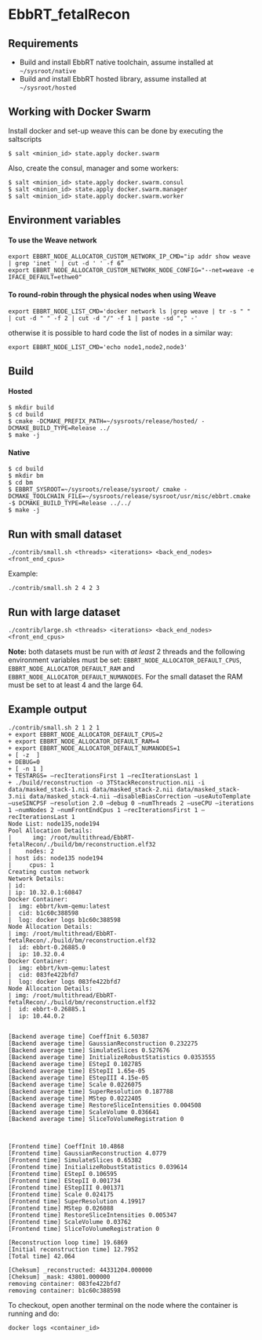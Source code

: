 # EbbRT_fetalRecon

## Requirements
* Build and install EbbRT native toolchain, assume installed at `~/sysroot/native`
* Build and install EbbRT hosted library, assume installed at `~/sysroot/hosted`

## Working with Docker Swarm
Install docker and set-up weave this can be done by executing the saltscripts
```
$ salt <minion_id> state.apply docker.swarm
```
Also, create the consul, manager and some workers:
```
$ salt <minion_id> state.apply docker.swarm.consul 
$ salt <minion_id> state.apply docker.swarm.manager
$ salt <minion_id> state.apply docker.swarm.worker 
```

## Environment variables
#### To use the Weave network
```
export EBBRT_NODE_ALLOCATOR_CUSTOM_NETWORK_IP_CMD="ip addr show weave | grep 'inet ' | cut -d ' ' -f 6”
export EBBRT_NODE_ALLOCATOR_CUSTOM_NETWORK_NODE_CONFIG="--net=weave -e IFACE_DEFAULT=ethwe0"
```
#### To round-robin through the physical nodes when using Weave
```
export EBBRT_NODE_LIST_CMD='docker network ls |grep weave | tr -s " " | cut -d " " -f 2 | cut -d "/" -f 1 | paste -sd "," -'
```
otherwise it is possible to hard code the list of nodes in a similar way:
```
export EBBRT_NODE_LIST_CMD='echo node1,node2,node3'
```

## Build
#### Hosted
```
$ mkdir build
$ cd build
$ cmake -DCMAKE_PREFIX_PATH=~/sysroots/release/hosted/ -DCMAKE_BUILD_TYPE=Release ../
$ make -j
```

#### Native
```
$ cd build
$ mkdir bm
$ cd bm
$ EBBRT_SYSROOT=~/sysroots/release/sysroot/ cmake -DCMAKE_TOOLCHAIN_FILE=~/sysroots/release/sysroot/usr/misc/ebbrt.cmake -$ DCMAKE_BUILD_TYPE=Release ../../
$ make -j
```

## Run with small dataset
```
./contrib/small.sh <threads> <iterations> <back_end_nodes> <front_end_cpus>
```
Example:
```
./contrib/small.sh 2 4 2 3
```

## Run with large dataset
```
./contrib/large.sh <threads> <iterations> <back_end_nodes> <front_end_cpus>
```

**Note:** both datasets must be run with *at least* 2 threads and the following environment variables must be set:
`EBBRT_NODE_ALLOCATOR_DEFAULT_CPUS`, `EBBRT_NODE_ALLOCATOR_DEFAULT_RAM` and `EBBRT_NODE_ALLOCATOR_DEFAULT_NUMANODES`. For the small dataset the RAM must be set to at least 4 and the large 64.

## Example output
```
./contrib/small.sh 2 1 2 1
+ export EBBRT_NODE_ALLOCATOR_DEFAULT_CPUS=2
+ export EBBRT_NODE_ALLOCATOR_DEFAULT_RAM=4
+ export EBBRT_NODE_ALLOCATOR_DEFAULT_NUMANODES=1
+ [ -z  ]
+ DEBUG=0
+ [ -n 1 ]
+ TESTARGS= —recIterationsFirst 1 —recIterationsLast 1
+ ./build/reconstruction -o 3TStackReconstruction.nii -i data/masked_stack-1.nii data/masked_stack-2.nii data/masked_stack-3.nii data/masked_stack-4.nii —disableBiasCorrection —useAutoTemplate —useSINCPSF —resolution 2.0 —debug 0 —numThreads 2 —useCPU —iterations 1 —numNodes 2 —numFrontEndCpus 1 —recIterationsFirst 1 —recIterationsLast 1
Node List: node135,node194
Pool Allocation Details:
|      img: /root/multithread/EbbRT-fetalRecon/./build/bm/reconstruction.elf32
|    nodes: 2
| host ids: node135 node194
|     cpus: 1
Creating custom network
Network Details:
| id:
| ip: 10.32.0.1:60847
Docker Container:
|  img: ebbrt/kvm-qemu:latest
|  cid: b1c60c388598
|  log: docker logs b1c60c388598
Node Allocation Details:
| img: /root/multithread/EbbRT-fetalRecon/./build/bm/reconstruction.elf32
|  id: ebbrt-0.26885.0
|  ip: 10.32.0.4
Docker Container:
|  img: ebbrt/kvm-qemu:latest
|  cid: 083fe422bfd7
|  log: docker logs 083fe422bfd7
Node Allocation Details:
| img: /root/multithread/EbbRT-fetalRecon/./build/bm/reconstruction.elf32
|  id: ebbrt-0.26885.1
|  ip: 10.44.0.2


[Backend average time] CoeffInit 6.50387
[Backend average time] GaussianReconstruction 0.232275
[Backend average time] SimulateSlices 0.527676
[Backend average time] InitializeRobustStatistics 0.0353555
[Backend average time] EStepI 0.102785
[Backend average time] EStepII 1.65e-05
[Backend average time] EStepIII 4.15e-05
[Backend average time] Scale 0.0226075
[Backend average time] SuperResolution 0.187788
[Backend average time] MStep 0.0222405
[Backend average time] RestoreSliceIntensities 0.004508
[Backend average time] ScaleVolume 0.036641
[Backend average time] SliceToVolumeRegistration 0



[Frontend time] CoeffInit 10.4868
[Frontend time] GaussianReconstruction 4.0779
[Frontend time] SimulateSlices 0.65382
[Frontend time] InitializeRobustStatistics 0.039614
[Frontend time] EStepI 0.106595
[Frontend time] EStepII 0.001734
[Frontend time] EStepIII 0.001371
[Frontend time] Scale 0.024175
[Frontend time] SuperResolution 4.19917
[Frontend time] MStep 0.026088
[Frontend time] RestoreSliceIntensities 0.005347
[Frontend time] ScaleVolume 0.03762
[Frontend time] SliceToVolumeRegistration 0

[Reconstruction loop time] 19.6869
[Initial reconstruction time] 12.7952
[Total time] 42.064

[Cheksum] _reconstructed: 44331204.000000
[Cheksum] _mask: 43801.000000
removing container: 083fe422bfd7
removing container: b1c60c388598
```

To checkout, open another terminal on the node where the container is running and do:
```
docker logs <container_id>
```
